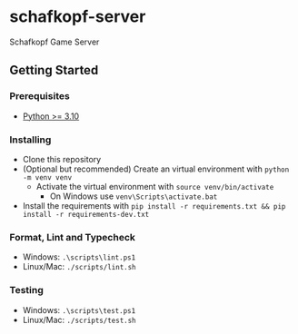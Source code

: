 # schafkopf-server

Schafkopf Game Server

## Getting Started

### Prerequisites

* [Python >= 3.10](https://www.python.org/downloads/)

### Installing

* Clone this repository
* (Optional but recommended) Create an virtual environment with `python -m venv venv`
  * Activate the virtual environment with `source venv/bin/activate`
    * On Windows use `venv\Scripts\activate.bat`
* Install the requirements with `pip install -r requirements.txt && pip install -r requirements-dev.txt`

### Format, Lint and Typecheck

* Windows: `.\scripts\lint.ps1`
* Linux/Mac: `./scripts/lint.sh`

### Testing

* Windows: `.\scripts\test.ps1`
* Linux/Mac: `./scripts/test.sh`
